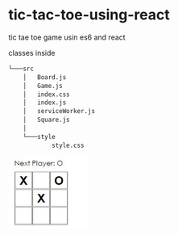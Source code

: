 # tic-tac-toe-using-react
tic tae toe game usin es6 and react

classes inside

```bash
└───src
    │   Board.js
    │   Game.js
    │   index.css
    │   index.js
    │   serviceWorker.js
    │   Square.js
    │
    └───style
            style.css
 ```

 
 ![](https://github.com/tushargoel86/tic-tac-toe-using-react/blob/master/Tic-tac-toe.JPG)
         
